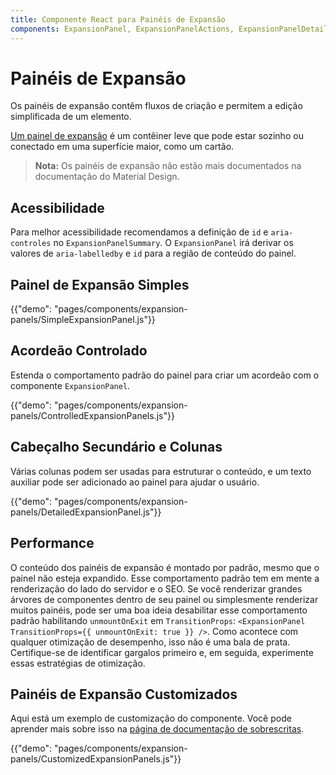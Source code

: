 ```yaml
---
title: Componente React para Painéis de Expansão
components: ExpansionPanel, ExpansionPanelActions, ExpansionPanelDetails, ExpansionPanelSummary
---
```


# Painéis de Expansão

<p class="description">Os painéis de expansão contêm fluxos de criação e permitem a edição simplificada de um elemento.</p>

[Um painel de expansão](https://material.io/archive/guidelines/components/expansion-panels.html) é um contêiner leve que pode estar sozinho ou conectado em uma superfície maior, como um cartão.

> **Nota:** Os painéis de expansão não estão mais documentados na documentação do Material Design.

## Acessibilidade

Para melhor acessibilidade recomendamos a definição de `id` e `aria-controles` no `ExpansionPanelSummary`. O `ExpansionPanel` irá derivar os valores de `aria-labelledby` e `id` para a região de conteúdo do painel.

## Painel de Expansão Simples

{{"demo": "pages/components/expansion-panels/SimpleExpansionPanel.js"}}

## Acordeão Controlado

Estenda o comportamento padrão do painel para criar um acordeão com o componente `ExpansionPanel`.

{{"demo": "pages/components/expansion-panels/ControlledExpansionPanels.js"}}

## Cabeçalho Secundário e Colunas

Várias colunas podem ser usadas para estruturar o conteúdo, e um texto auxiliar pode ser adicionado ao painel para ajudar o usuário.

{{"demo": "pages/components/expansion-panels/DetailedExpansionPanel.js"}}

## Performance

O conteúdo dos painéis de expansão é montado por padrão, mesmo que o painel não esteja expandido. Esse comportamento padrão tem em mente a renderização do lado do servidor e o SEO. Se você renderizar grandes árvores de componentes dentro de seu painel ou simplesmente renderizar muitos painéis, pode ser uma boa ideia desabilitar esse comportamento padrão habilitando `unmountOnExit` em `TransitionProps`: `<ExpansionPanel TransitionProps={{ unmountOnExit: true }} />`. Como acontece com qualquer otimização de desempenho, isso não é uma bala de prata. Certifique-se de identificar gargalos primeiro e, em seguida, experimente essas estratégias de otimização.

## Painéis de Expansão Customizados

Aqui está um exemplo de customização do componente. Você pode aprender mais sobre isso na [página de documentação de sobrescritas](/customization/components/).

{{"demo": "pages/components/expansion-panels/CustomizedExpansionPanels.js"}}